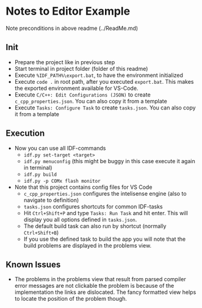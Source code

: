 # Notes to Editor Example
Note preconditions in above readme (../ReadMe.md)

## Init
- Prepare the project like in previous step
- Start terminal in project folder (folder of this readme)
- Execute `%IDF_PATH%\export.bat`, to have the environment initialized
- Execute `code .` in root path, after you executed `export.bat`. This makes the exported environment available for VS-Code.
- Execute `C/C++: Edit Configurations (JSON)` to create `c_cpp_properties.json`. You can also copy it from a template
- Execute `Tasks: Configure Task` to create `tasks.json`. You can also copy it from a template

## Execution
- Now you can use all IDF-commands
	- `idf.py set-target <target>`
	- `idf.py menuconfig` (this might be buggy in this case execute it again in terminal)
	- `idf.py build`
	- `idf.py -p COMx flash monitor`
- Note that this project contains config files for VS Code 
	- `c_cpp_properties.json` configures the intelisense engine (also to navigate to definition)
	- `tasks.json` configures shortcuts for common IDF-tasks
	- Hit `Ctrl+Shift+P` and type `Tasks: Run Task` and hit enter. This will display you all options defined in `tasks.json`.
	- The default build task can also run by shortcut (normally `Ctrl+Shift+B`)
	- If you use the defined task to build the app you will note that the build problems are displayed in the problems view.

## Known Issues
- The problems in the problems view that result from parsed compiler error messages are not clickable the problem is because of the implementation the  links are dislocated. The fancy formatted view helps to locate the position of the problem though. 
